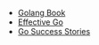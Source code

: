 
* [Golang Book](https://www.golang-book.com/)
* [Effective Go](https://golang.org/doc/effective_go.html)
* [Go Success Stories](https://github.com/golang/go/wiki/SuccessStories)
